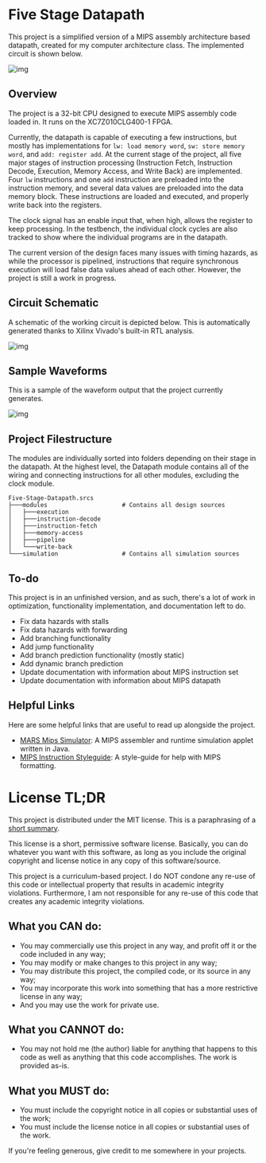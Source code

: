 # Five Stage Datapath

This project is a simplified version of a MIPS assembly architecture based
datapath, created for my computer architecture class. The implemented circuit is
shown below.

![img](https://camo.githubusercontent.com/3508ea9870ab67374ad443b21253e9b657eb7d16/68747470733a2f2f63646e2e646973636f72646170702e636f6d2f6174746163686d656e74732f3730383439333337353734353033323231332f3733303838353437353436333732353135362f756e6b6e6f776e2e706e67)

## Overview

The project is a 32-bit CPU designed to execute MIPS assembly code loaded in. It
runs on the XC7Z010CLG400-1 FPGA.

Currently, the datapath is capable of executing a few instructions, but mostly
has implementations for `lw: load memory word`, `sw: store memory word`, and
`add: register add`. At the current stage of the project, all five major stages
of instruction processing (Instruction Fetch, Instruction Decode, Execution,
Memory Access, and Write Back) are implemented. Four `lw` instructions and one
`add` instruction are preloaded into the instruction memory, and several data
values are preloaded into the data memory block. These instructions are loaded
and executed, and properly write back into the registers.

The clock signal has an enable input that, when high, allows the register to
keep processing. In the testbench, the individual clock cycles are also tracked
to show where the individual programs are in the datapath.

The current version of the design faces many issues with timing hazards, as
while the processor is pipelined, instructions that require synchronous
execution will load false data values ahead of each other. However, the project
is still a work in progress.

## Circuit Schematic

A schematic of the working circuit is depicted below. This is automatically
generated thanks to Xilinx Vivado's built-in RTL analysis.

![img](https://cdn.discordapp.com/attachments/708493375745032213/735331637214183457/unknown.png)

## Sample Waveforms

This is a sample of the waveform output that the project currently generates.

![img](https://cdn.discordapp.com/attachments/708493375745032213/735330083807559691/unknown.png)

## Project Filestructure

The modules are individually sorted into folders depending on their stage in the
datapath. At the highest level, the Datapath module contains all of the wiring
and connecting instructions for all other modules, excluding the clock module.

    Five-Stage-Datapath.srcs
    ├───modules                     # Contains all design sources
    │   ├───execution
    │   ├───instruction-decode
    │   ├───instruction-fetch
    │   ├───memory-access
    │   ├───pipeline
    │   └───write-back
    └───simulation                  # Contains all simulation sources

## To-do

This project is in an unfinished version, and as such, there's a lot of work in
optimization, functionality implementation, and documentation left to do.

-   Fix data hazards with stalls
-   Fix data hazards with forwarding
-   Add branching functionality
-   Add jump functionality
-   Add branch prediction functionality (mostly static)
-   Add dynamic branch prediction
-   Update documentation with information about MIPS instruction set
-   Update documentation with information about MIPS datapath

## Helpful Links

Here are some helpful links that are useful to read up alongside the project.

-   [MARS Mips Simulator](http://courses.missouristate.edu/kenvollmar/mars/):
    A MIPS assembler and runtime simulation applet written in Java.
-   [MIPS Instruction Styleguide](https://cs233.github.io/mipsstyle.html):
    A style-guide for help with MIPS formatting.

# License TL;DR

This project is distributed under the MIT license. This is a paraphrasing of a
[short summary](https://tldrlegal.com/license/mit-license).

This license is a short, permissive software license. Basically, you can do
whatever you want with this software, as long as you include the original
copyright and license notice in any copy of this software/source.

This project is a curriculum-based project. I do NOT condone any re-use of this
code or intellectual property that results in academic integrity violations.
Furthermore, I am not responsible for any re-use of this code that creates any
academic integrity violations.

## What you CAN do:

-   You may commercially use this project in any way, and profit off it or the
    code included in any way;
-   You may modify or make changes to this project in any way;
-   You may distribute this project, the compiled code, or its source in any
    way;
-   You may incorporate this work into something that has a more restrictive
    license in any way;
-   And you may use the work for private use.

## What you CANNOT do:

-   You may not hold me (the author) liable for anything that happens to this
    code as well as anything that this code accomplishes. The work is provided
    as-is.

## What you MUST do:

-   You must include the copyright notice in all copies or substantial uses of
    the work;
-   You must include the license notice in all copies or substantial uses of the
    work.

If you're feeling generous, give credit to me somewhere in your projects.
